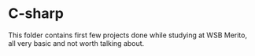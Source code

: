 # C-sharp

This folder contains first few projects done while studying at WSB Merito, all very basic and not worth talking about.

